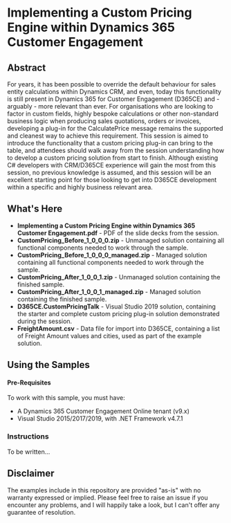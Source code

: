 # Implementing a Custom Pricing Engine within Dynamics 365 Customer Engagement #

## Abstract ##

For years, it has been possible to override the default behaviour for sales entity calculations within Dynamics CRM, and even, today this functionality is still present in Dynamics 365 for Customer Engagement (D365CE) and - arguably - more relevant than ever. For organisations who are looking to factor in custom fields, highly bespoke calculations or other non-standard business logic when producing sales quotations, orders or invoices, developing a plug-in for the CalculatePrice message remains the supported and cleanest way to achieve this requirement. This session is aimed to introduce the functionality that a custom pricing plug-in can bring to the table, and attendees should walk away from the session understanding how to develop a custom pricing solution from start to finish. Although existing C# developers with CRM/D365CE experience will gain the most from this session, no previous knowledge is assumed, and this session will be an excellent starting point for those looking to get into D365CE development within a specific and highly business relevant area.

## What's Here ##

* **Implementing a Custom Pricing Engine within Dynamics 365 Customer Engagement.pdf** - PDF of the slide decks from the session.
* **CustomPricing_Before_1_0_0_0.zip** - Unmanaged solution containing all functional components needed to work through the sample.
* **CustomPricing_Before_1_0_0_0_managed.zip** - Managed solution containing all functional components needed to work through the sample.
* **CustomPricing_After_1_0_0_1.zip** - Unmanaged solution containing the finished sample.
* **CustomPricing_After_1_0_0_1_managed.zip** - Managed solution containing the finished sample.
* **D365CE.CustomPricingTalk** - Visual Studio 2019 solution, containing the starter and complete custom pricing plug-in solution demonstrated during the session.
* **FreightAmount.csv** - Data file for import into D365CE, containing a list of Freight Amount values and cities, used as part of the example solution.

## Using the Samples ##

#### Pre-Requisites ####

To work with this sample, you must have:

* A Dynamics 365 Customer Engagement Online tenant (v9.x)
* Visual Studio 2015/2017/2019, with .NET Framework v4.7.1

### Instructions ###

To be written...

## Disclaimer ##

The examples include in this repository are provided "as-is" with no warranty expressed or implied. Please feel free to raise an issue if you encounter any problems, and I will happily take a look, but I can't offer any guarantee of resolution.
